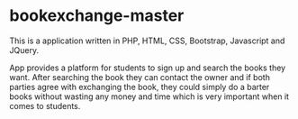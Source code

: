 # bookexchange-master

This is a application written in PHP, HTML, CSS, Bootstrap, Javascript and JQuery.

App provides a platform for students to sign up and search the books they want. After searching the book they can contact the owner and if both parties agree with exchanging the book, they could simply do a barter books without wasting any money and time which is very important when it comes to students. 
